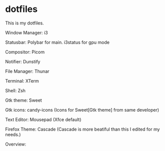 # dotfiles
This is my dotfiles.

Window Manager: i3

Statusbar: Polybar for main. i3status for gpu mode

Compositor: Picom

Notifier: Dunstify

File Manager: Thunar

Terminal: XTerm

Shell: Zsh

Gtk theme: Sweet

Gtk icons: candy-icons (Icons for Sweet[Gtk theme] from same developer)

Text Editor: Mousepad (Xfce default)

Firefox Theme: Cascade (Cascade is more beatiful than this I edited for my needs.)

Overview:
